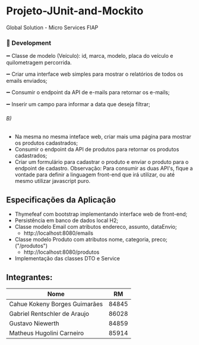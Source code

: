 # Projeto-JUnit-and-Mockito

Global Solution - Micro Services FIAP


### :wrench: Development

:heavy_minus_sign: Classe de modelo (Veículo): id, marca, modelo, placa do veículo e quilometragem percorrida.


:heavy_minus_sign: Criar uma interface web simples para mostrar o relatórios de todos os emails enviados;

:heavy_minus_sign: Consumir o endpoint da API de e-mails para retornar os e-mails;

:heavy_minus_sign: Inserir um campo para informar a data que deseja filtrar;

###### B) 
- Na mesma no mesma inteface web, criar mais uma página para mostrar os produtos cadastrados;
- Consumir o endpoint da API de produtos para retornar os produtos cadastrados;
- Criar um formulário para cadastrar o produto e enviar o produto para o endpoint de cadastro.
Observação: Para consumir as duas API's, fique a vontade para definir a linguagem front-end que irá utilizar, ou até mesmo utilizar javascript puro.

Especificações da Aplicação   
- 
- Thymefeaf com bootstrap implementando interface web de front-end;
- Persistência em banco de dados local H2;
- Classe modelo Email com atributos endereco, assunto, dataEnvio; 
  -  http://localhost:8080/emails
- Classe modelo Produto com atributos nome, categoria, preco; ("/produtos")
  - http://localhost:8080/produtos
- Implementação das classes DTO e Service


## Integrantes: 
| Nome | RM |
| ------ | ------ |
| Cahue Kokeny Borges Guimarães | 84845 |
| Gabriel Rentschler de Araujo | 86028 |
| Gustavo Niewerth | 84859 |
| Matheus Hugolini Carneiro | 85914 |
